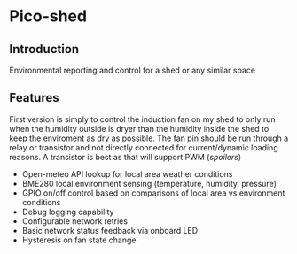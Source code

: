 # Pico-shed
## Introduction
Environmental reporting and control for a shed or any similar space

## Features
First version is simply to control the induction fan on my shed to only run when the humidity outside is dryer than the humidity inside the shed to keep the enviroment as dry as possible.
The fan pin should be run through a relay or transistor and not directly connected for current/dynamic loading reasons. A transistor is best as that will support PWM (*spoilers*)

- Open-meteo API lookup for local area weather conditions
- BME280 local environment sensing (temperature, humidity, pressure)
- GPIO on/off control based on comparisons of local area vs environment conditions
- Debug logging capability
- Configurable network retries
- Basic network status feedback via onboard LED
- Hysteresis on fan state change
